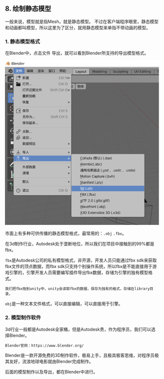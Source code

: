 ﻿## 8. 绘制静态模型

一般来说，模型就是指Mesh，就是静态模型。
不过在客户端程序眼里，静态模型和动画都叫模型，所以这里为了区分，就用静态模型来单指不带动画的模型。

### 1. 静态模型格式

在Blender中，点击文件 导出，就可以看到Blender所支持的导出模型格式。

![](../../imgs/6/6.blender_make_export_mesh/blender_export_mesh_format.png)

市面上有多种可供传播的静态模型格式，最常用的：`.obj` `.fbx`。

在3d制作行业，Autodesk处于垄断地位，所以我们在项目中接触到的99%都是fbx。

`fbx`是Autodesk公司的私有模型格式，非开源，开发人员只能通过fbx sdk来获取fbx文件的顶点数据，而fbx sdk只支持个别操作系统，所以fbx是不能直接用于游戏引擎的，引擎开发人员需要编写插件导出fbx数据，存储为引擎的独有模型格式。

    我们把fbx拖到unity中，unity会读取fbx的数据，保存为独有的格式，存储在library目录。


`obj`是一种文本文件格式，可以直接编辑，可以直接用于引擎。

### 2. 模型制作软件

3d行业一般都是Autodesk全家桶，但是Autodesk贵，作为程序员，我们可以选择Blender。

    Blender官网：https://www.blender.org/

Blender是一款开源免费的3D制作软件，极易上手，且极具极客思维，对程序员极其友好，流浪地球电影就由Blender完成制作。

后面的模型制作以及导出，都在Blender中进行。